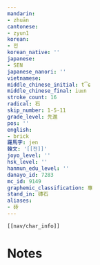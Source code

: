 ```yaml
---
mandarin:
- zhuān
cantonese:
- zyun1
korean:
- 전
korean_native: ''
japanese:
- SEN
japanese_nanori: ''
vietnamese:
middle_chinese_initial: t͡ɕ
middle_chinese_final: iuᴇn
stroke_count: 16
radical: 石
skip_number: 1-5-11
grade_level: 先進
pos: ''
english:
- brick
羅馬字: jen
韓文: '[[전]]'
joyo_level: ''
hsk_level: ''
hanmun_edu_level: ''
danayo_id: 7283
mc_id: 9149
graphemic_classification: 專
stand_in: 磚石
aliases:
- 砖
---
```

```meta-bind-embed
[[nav/char_info]]
```

# Notes
